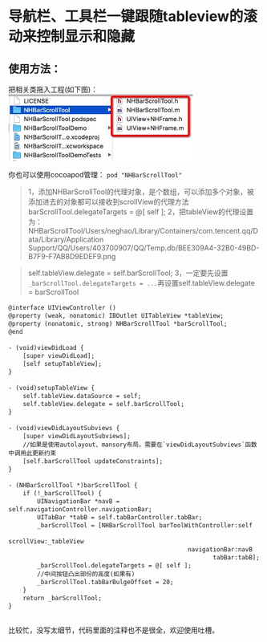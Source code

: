 # 导航栏、工具栏一键跟随tableview的滚动来控制显示和隐藏

## 使用方法：
把相关类拖入工程(如下图)：
![](https://github.com/neghao/NHBarScrollTool/blob/master/filepath.png)

你也可以使用cocoapod管理：
`pod "NHBarScrollTool"`


> 1，添加NHBarScrollTool的代理对象，是个数组，可以添加多个对象，被添加进去的对象都可以接收到scrollView的代理方法
>  barScrollTool.delegateTargets = @[ self ];
> 2，把tableView的代理设置为：NHBarScrollTool/Users/neghao/Library/Containers/com.tencent.qq/Data/Library/Application Support/QQ/Users/403700907/QQ/Temp.db/BEE309A4-32B0-49BD-B7F9-F7AB8D9EDEF9.png

>  self.tableView.delegate = self.barScrollTool;
> 3，一定要先设置`_barScrollTool.delegateTargets = ...`再设置self.tableView.delegate = barScrollTool



```
@interface UIViewController ()
@property (weak, nonatomic) IBOutlet UITableView *tableView;
@property (nonatomic, strong) NHBarScrollTool *barScrollTool;
@end

- (void)viewDidLoad {
    [super viewDidLoad];
    [self setupTableView];
}

- (void)setupTableView {
    self.tableView.dataSource = self;
    self.tableView.delegate = self.barScrollTool;
}

- (void)viewDidLayoutSubviews {
    [super viewDidLayoutSubviews];
    //如果是使用autolayout、mansory布局，需要在`viewDidLayoutSubviews`函数中调用此更新约束
    [self.barScrollTool updateConstraints];
}

- (NHBarScrollTool *)barScrollTool {
    if (!_barScrollTool) {
        UINavigationBar *navB = self.navigationController.navigationBar;
        UITabBar *tabB = self.tabBarController.tabBar;
        _barScrollTool = [NHBarScrollTool barToolWithController:self
                                                     scrollView:_tableView
                                                  navigationBar:navB
                                                         tabBar:tabB];
        _barScrollTool.delegateTargets = @[ self ];
        //中间按钮凸出部份的高度(如果有)
        _barScrollTool.tabBarBulgeOffset = 20;
    }
    return _barScrollTool;
}


```


比较忙，没写太细节，代码里面的注释也不是很全，欢迎使用吐槽。


